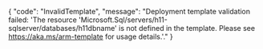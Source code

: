 {
  "code": "InvalidTemplate",
  "message": "Deployment template validation failed: 'The resource 'Microsoft.Sql/servers/h11-sqlserver/databases/h11dbname' is not defined in the template. Please see https://aka.ms/arm-template for usage details.'."
}